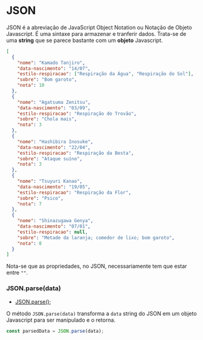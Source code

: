 # JSON

JSON é a abreviação de JavaScript Object Notation ou Notação de Objeto Javascript. É uma sintaxe para armazenar e tranferir dados. Trata-se de uma **string** que se parece bastante com um **objeto** Javascript.

```json
[
  {
    "nome": "Kamado Tanjiro",
    "data-nascimento": "14/07",
    "estilo-respiracao": ["Respiração da Água", "Respiração do Sol"],
    "sobre": "Bom garoto",
    "nota": 10
  },
  {
    "nome": "Agatsuma Zenitsu",
    "data-nascimento": "03/09",
    "estilo-respiracao": "Respiração do Trovão",
    "sobre": "Chola mais",
    "nota": 3
  },
  {
    "nome": "Hashibira Inosuke",
    "data-nascimento": "22/04",
    "estilo-respiracao": "Respiração da Besta",
    "sobre": "Ataque suíno",
    "nota": 3
  },
  {
    "nome": "Tsuyuri Kanao",
    "data-nascimento": "19/05",
    "estilo-respiracao": "Respiração da Flor",
    "sobre": "Psico",
    "nota": 7
  },
  {
    "nome": "Shinazugawa Genya",
    "data-nascimento": "07/01",
    "estilo-respiracao": null,
    "sobre": "Metade da laranja; comedor de lixo; bom garoto",
    "nota": 8
  }
]
```

Nota-se que as propriedades, no JSON, necessariamente tem que estar entre `""`.

### JSON.parse(data)
- [JSON.parse()](https://developer.mozilla.org/en-US/docs/Web/JavaScript/Reference/Global_Objects/JSON/parse);

O método `JSON.parse(data)` transforma a `data` string do JSON em um objeto Javascript para ser manipulado e o retorna.

```javascript
const parsedData = JSON.parse(data);
```